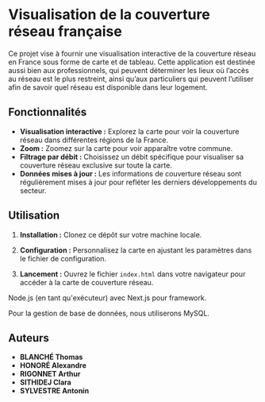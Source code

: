 
# Visualisation de la couverture réseau française

Ce projet vise à fournir une visualisation interactive de la couverture réseau en France sous forme de carte et de tableau. 
Cette application est destinée aussi bien aux professionnels, qui peuvent déterminer les lieux où l’accès au réseau est le plus restreint, ainsi qu’aux particuliers qui peuvent l’utiliser afin de savoir quel réseau est disponible dans leur logement.


## Fonctionnalités

- **Visualisation interactive :** Explorez la carte pour voir la couverture réseau dans différentes régions de la France.
- **Zoom :** Zoomez sur la carte pour voir apparaître votre commune. 
- **Filtrage par débit :** Choisissez un débit spécifique pour visualiser sa couverture réseau exclusive sur toute la carte. 
- **Données mises à jour :** Les informations de couverture réseau sont régulièrement mises à jour pour refléter les derniers développements du secteur.


## Utilisation

1. **Installation :** Clonez ce dépôt sur votre machine locale.

2. **Configuration :** Personnalisez la carte en ajustant les paramètres dans le fichier de configuration.

3. **Lancement :** Ouvrez le fichier `index.html` dans votre navigateur pour accéder à la carte de couverture réseau.

Node.js (en tant qu'exécuteur) avec Next.js pour framework.

Pour la gestion de base de données, nous utiliserons MySQL.


## Auteurs

- **BLANCHÉ Thomas**
- **HONORÉ Alexandre**
- **RIGONNET Arthur**
- **SITHIDEJ Clara**
- **SYLVESTRE Antonin**

